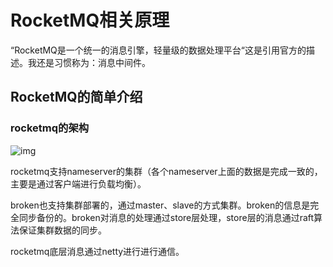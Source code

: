 # RocketMQ相关原理

“RocketMQ是一个统一的消息引擎，轻量级的数据处理平台“这是引用官方的描述。我还是习惯称为：消息中间件。



## RocketMQ的简单介绍

### rocketmq的架构

![img](http://rocketmq.apache.org/assets/images/rmq-basic-arc.png)

rocketmq支持nameserver的集群（各个nameserver上面的数据是完成一致的，主要是通过客户端进行负载均衡）。

broken也支持集群部署的，通过master、slave的方式集群。broken的信息是完全同步备份的。broken对消息的处理通过store层处理，store层的消息通过raft算法保证集群数据的同步。

rocketmq底层消息通过netty进行进行通信。

